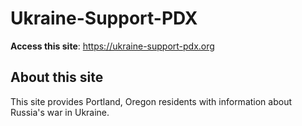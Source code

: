 # Ukraine-Support-PDX

**Access this site**: https://ukraine-support-pdx.org

## About this site

This site provides Portland, Oregon residents
with information about Russia's war in Ukraine.


